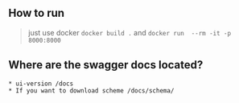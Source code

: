 ## How to run 
 > just use docker ```docker build .```  and  ```docker run  --rm -it -p 8000:8000``` 


 ## Where are the swagger docs located?
    * ui-version /docs
    * If you want to download scheme /docs/schema/
    
